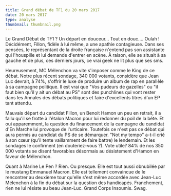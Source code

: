 ```yaml
---
title: Grand débat de TF1 du 20 mars 2017
date: 20 mars 2017
type: analyse
thumbnail: thumbnail.png
---
```


Le Grand Débat de TF1 ? Un départ en douceur... Tout en douc.... Oulah ! Décidément, Fillon, fidèle à lui même, a une apathie contagieuse. Dans ses pensées, le représentant de la droite française n'entend pas son assistante qui l'houspille et lui demande d'entrer en scène. À raison, elle se situait à sa gauche et de plus, ces derniers jours, ce vrai geek ne lit plus que ses sms.

Heureusement, MC Mélenchon va vite s'imposer comme le King de ce débat. Notre plus récent sondage, 340 000 votants, considère que Jean Luc devrait, à 74%, s'offrir le luxe de produire un album de rap en parallèle à sa campagne politique. Il est vrai que "Vos pudeurs de gazelles" ou "il faut bien qu'il y ait un débat au PS" sont des punchlines qui vont rester dans les Annales des débats politiques et faire d'excellents titres d'un EP tant attendu.

Mauvais départ du candidat Fillon, un Benoit Hamon un peu en retrait, il a fallu qu'il se frotte à l'étalon Macron pour lui redonner du poil de la bête. Et oui apparemment, la question du financement de la campagne du candidat d'En Marche lui provoque de l'urticaire. Toutefois ce n'est pas ce débat qui aura permis au candidat du PS de se démarquer. "Not my tempo" a-t-il crié à son cœur (qu'il tente vaillamment de faire battre) le lendemain. Et les sondages le confirment (en douteriez-vous ?). Vote utile? 84% de nos 350 000 votants se disent favorables désormais au désistement d'Hamon en faveur de Mélenchon.

Quant à Marine Le Pen ? Rien. Ou presque. Elle est tout aussi obnubilée par le mustang Emmanuel Macron. Elle est tellement convaincue de le rencontrer au deuxième tour qu'elle s'est même accordée avec Jean-Luc Mélenchon à la fin du débat sur la question des handicapés. Franchement, rien ne lui résiste au beau Jean-Luc. Grand Corps Insoumis. Swag.
